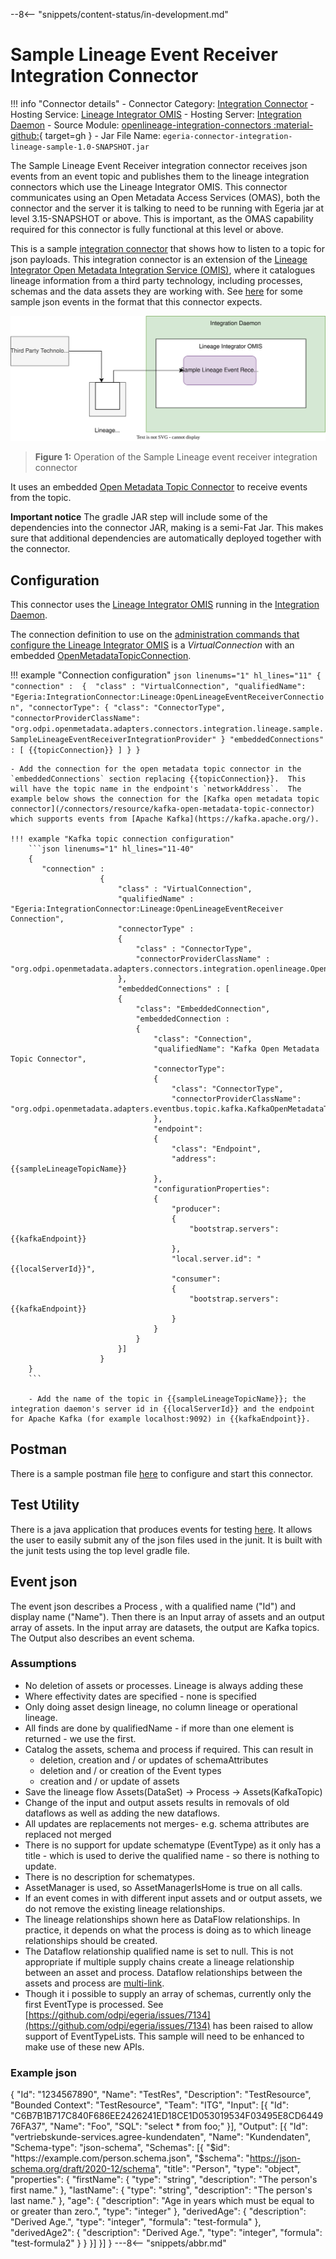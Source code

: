 <!-- SPDX-License-Identifier: CC-BY-4.0 -->
<!-- Copyright Contributors to the ODPi Egeria project. -->

--8<-- "snippets/content-status/in-development.md"

# Sample Lineage Event Receiver Integration Connector

!!! info "Connector details"
    - Connector Category: [Integration Connector](/concepts/integration-connector)
    - Hosting Service: [Lineage Integrator OMIS](/services/omis/lineage-integrator/overview)
    - Hosting Server: [Integration Daemon](/concepts/integration-daemon)
    - Source Module: [openlineage-integration-connectors :material-github:](https://github.com/odpi/egeria-connector-integration-lineage-event-driven-sample){ target=gh }
    - Jar File Name: `egeria-connector-integration-lineage-sample-1.0-SNAPSHOT.jar`

The Sample Lineage Event Receiver integration connector receives json events from an event topic and publishes them to the lineage integration connectors which use the Lineage Integrator OMIS.
This connector communicates using an Open Metadata Access Services (OMAS), both the connector and the server it is talking to need to be running with Egeria jar at level 3.15-SNAPSHOT or above.
This is important, as the OMAS capability required for this connector is fully functional at this level or above. 

This is a sample [integration connector](https://egeria-project.org/concepts/integration-connector/?h=integration+conne) that shows how
to listen to a topic for json payloads. This integration connector is an extension of the
[Lineage Integrator Open Metadata Integration Service (OMIS)](https://egeria-project.org/services/omis/lineage-integrator/overview/), where it
catalogues lineage information from a third party technology, including processes,
schemas and the data assets they are working with. See [here](https://github.com/odpi/egeria-connector-integration-lineage-event-driven-sample/tree/main/src/test/resources)
for some sample json events in the format that this connector expects.


![Figure 1](sample-lineage-event-receiver-integration-connector.svg)
> **Figure 1:** Operation of the Sample Lineage event receiver integration connector

It uses an embedded [Open Metadata Topic Connector](/concepts/open-metadata-topic-connector) to receive events from the topic.

__Important notice__
The gradle JAR step will include some of the dependencies into the connector JAR, making is a semi-Fat Jar. This makes sure that additional dependencies are automatically deployed together with the connector.

## Configuration

This connector uses the [Lineage Integrator OMIS](/services/omis/lineage-integrator/overview) running in the [Integration Daemon](/concepts/integration-daemon).

The connection definition to use on the [administration commands that configure the Lineage Integrator OMIS](/guides/admin/servers/configuring-an-integration-daemon/#configure-the-integration-services) is a *VirtualConnection* with an embedded [OpenMetadataTopicConnection](/concepts/open-metadata-topic-connector). 

!!! example "Connection configuration"
    ```json linenums="1" hl_lines="11"
    {
       "connection" : 
                    { 
                        "class" : "VirtualConnection",
                         "qualifiedName": "Egeria:IntegrationConnector:Lineage:OpenLineageEventReceiverConnection",
                        "connectorType": {
                           "class": "ConnectorType",
                           "connectorProviderClassName": "org.odpi.openmetadata.adapters.connectors.integration.lineage.sample.SampleLineageEventReceiverIntegrationProvider"
                         }
                         "embeddedConnections" : [ {{topicConnection}} ]
                    }
    }
    ```

    - Add the connection for the open metadata topic connector in the `embeddedConnections` section replacing {{topicConnection}}.  This will have the topic name in the endpoint's `networkAddress`.  The example below shows the connection for the [Kafka open metadata topic connector](/connectors/resource/kafka-open-metadata-topic-connector) which supports events from [Apache Kafka](https://kafka.apache.org/).

    !!! example "Kafka topic connection configuration"
        ```json linenums="1" hl_lines="11-40"
        {
           "connection" : 
                        { 
                            "class" : "VirtualConnection",
                            "qualifiedName" : "Egeria:IntegrationConnector:Lineage:OpenLineageEventReceiver Connection",
                            "connectorType" : 
                            {
                                "class" : "ConnectorType",
                                "connectorProviderClassName" : "org.odpi.openmetadata.adapters.connectors.integration.openlineage.OpenLineageEventReceiverIntegrationProvider"
                            },
                            "embeddedConnections" : [
                            {
                                "class": "EmbeddedConnection",
                                "embeddedConnection : 
                                {
                                    "class": "Connection",
                                    "qualifiedName": "Kafka Open Metadata Topic Connector",
                                    "connectorType":
                                    {
                                        "class": "ConnectorType",
                                        "connectorProviderClassName": "org.odpi.openmetadata.adapters.eventbus.topic.kafka.KafkaOpenMetadataTopicProvider"      
                                    },
                                    "endpoint":
                                    {
                                        "class": "Endpoint",
                                        "address": {{sampleLineageTopicName}}
                                    },
                                    "configurationProperties": 
                                    {
                                        "producer": 
                                        {
                                            "bootstrap.servers": {{kafkaEndpoint}}
                                        },
                                        "local.server.id": "{{localServerId}}",
                                        "consumer":
                                        {
                                            "bootstrap.servers": {{kafkaEndpoint}}
                                        }
                                    }
                                }
                            }]
                        }
        }
        ```
        
        - Add the name of the topic in {{sampleLineageTopicName}}; the integration daemon's server id in {{localServerId}} and the endpoint for Apache Kafka (for example localhost:9092) in {{kafkaEndpoint}}.



## Postman
There is a sample postman file [here](https://github.com/odpi/egeria-connector-integration-lineage-event-driven-sample/blob/main/postman/Egeria%20Integration%20Connector%20sample%20event%20Lineage.postman_collection.json) to
configure and start this connector.

## Test Utility
There is a java application that produces events for testing [here](https://github.com/odpi/egeria-connector-integration-lineage-event-driven-sample/blob/main/src/test/java/org/odpi/openmetadata/adapters/connectors/integration/lineage/sample/utils/EventProducerUtility.java). It allows the user to easily submit any of the json files used in the junit.
It is built with the junit tests using the top level gradle file.

## Event json

The event json describes a Process , with a qualified name ("Id") and display name ("Name").
Then there is an Input array of assets and an output array of assets. In the input array are datasets, the output are Kafka topics.
The Output also describes an event schema.

### Assumptions
- No deletion of assets or processes. Lineage is always adding these
- Where effectivity dates are specified - none is specified
- Only doing asset design lineage, no column lineage or operational lineage.
- All finds are done by qualifiedName - if more than one element is returned - we use the first.
- Catalog the assets, schema and process if required. This can result in
    - deletion, creation and / or updates of schemaAttributes
    - deletion and / or creation of the Event types
    - creation and / or update of assets
- Save the lineage flow Assets(DataSet) -> Process -> Assets(KafkaTopic)
- Change of the input and output assets results in removals of old dataflows as well as adding the new dataflows.
- All updates are replacements not merges- e.g. schema attributes are replaced not merged
- There is no support for update schematype (EventType) as it only has a title - which is used to derive the qualified name - so there is nothing to update.
- There is no description for schematypes.
- AssetManager is used, so AssetManagerIsHome is true on all calls.
- If an event comes in with different input assets and or output assets, we do not remove the existing lineage relationships.
- The lineage relationships shown here as DataFlow relationships. In practice, it depends on
  what the process is doing as to which lineage relationships should be created.
- The Dataflow relationship qualified name is set to null. This is not appropriate if multiple
  supply chains create a lineage relationship between an asset and process. Dataflow relationships between the assets and process are [multi-link](https://egeria-project.org/concepts/uni-multi-link/?h=multi+link#multi-link-relationships).
- Though it i possible to supply an array of schemas, currently only the first EventType is processed. See [https://github.com/odpi/egeria/issues/7134](https://github.com/odpi/egeria/issues/7134) has been raised to allow
  support of EventTypeLists. This sample will need to be enhanced to make use of these new APIs.


### Example json
{
"Id": "1234567890",
"Name": "TestRes",
"Description": "TestResource",
"Bounded Context": "TestResource",
"Team": "ITG",
"Input": [{
"Id": "C6B7B1B717C840F686EE2426241ED18CE1D053019534F03495E8CD644976FA37",
"Name": "Foo",
"SQL": "select * from foo;"
}],
"Output": [{
"Id": "vertriebskunde-services.agree-kundendaten",
"Name": "Kundendaten",
"Schema-type": "json-schema",
"Schemas": [{
"$id": "https://example.com/person.schema.json",
"$schema": "https://json-schema.org/draft/2020-12/schema",
"title": "Person",
"type": "object",
"properties": {
"firstName": {
"type": "string",
"description": "The person's first name."
},
"lastName": {
"type": "string",
"description": "The person's last name."
},
"age": {
"description": "Age in years which must be equal to or greater than zero.",
"type": "integer"
},
"derivedAge": {
"description": "Derived Age.",
"type": "integer",
"formula": "test-formula"
},
"derivedAge2": {
"description": "Derived Age.",
"type": "integer",
"formula": "test-formula2"
}
}
}]
}]
}
---8<-- "snippets/abbr.md"
